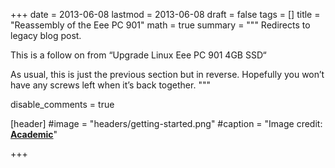+++
date = 2013-06-08
lastmod = 2013-06-08
draft = false
tags = []
title = "Reassembly of the Eee PC 901"
math = true
summary = """
Redirects to legacy blog post.

This is a follow on from “Upgrade Linux Eee PC 901 4GB SSD“

As usual, this is just the previous section but in reverse. Hopefully you won’t have any screws left when it’s back together.
"""

disable_comments = true

[header]
#image = "headers/getting-started.png"
#caption = "Image credit: [**Academic**](https://github.com/gcushen/hugo-academic/)"

+++

<html>
  <head>
    <title>Reassembly of the Eee PC 901</title>
    <link rel="canonical" href="https://binarymist.wordpress.com/2013/06/08/reassembly-of-the-eee-pc-901/"/>
    <meta http-equiv="content-type" content="text/html; charset=utf-8"/>
    <meta http-equiv="refresh" content="2; url=https://binarymist.wordpress.com/2013/06/08/reassembly-of-the-eee-pc-901/"/>
  </head>
</html>
